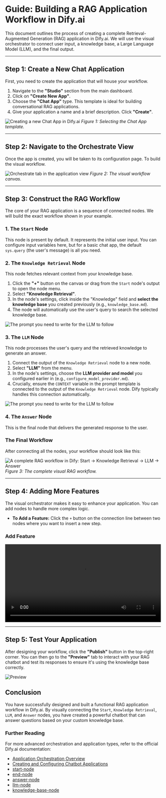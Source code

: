 # Guide: Building a RAG Application Workflow in Dify.ai

This document outlines the process of creating a complete Retrieval-Augmented Generation (RAG) application in Dify.ai. We will use the visual orchestrator to connect user input, a knowledge base, a Large Language Model (LLM), and the final output.

---

## Step 1: Create a New Chat Application

First, you need to create the application that will house your workflow.

1.  Navigate to the **"Studio"** section from the main dashboard.
2.  Click on **"Create New App"**.
3.  Choose the **"Chat App"** type. This template is ideal for building conversational RAG applications.
4.  Give your application a name and a brief description. Click **"Create"**.

![Creating a new Chat App in Dify.ai](https://assets-docs.dify.ai/dify-enterprise-mintlify/en/guides/application-orchestrate/5a29c89223d559eb67801d57895628c1.png)
*Figure 1: Selecting the Chat App template.*

---

## Step 2: Navigate to the Orchestrate View

Once the app is created, you will be taken to its configuration page. To build the visual workflow. 

![Orchestrate tab in the application view](https://assets-docs.dify.ai/dify-enterprise-mintlify/en/guides/workflow/node/d90961c6d794d425a8e11df177315188.png)
*Figure 2: The visual workflow canvas.*

---

## Step 3: Construct the RAG Workflow

The core of your RAG application is a sequence of connected nodes. We will build the exact workflow shown in your example.

### 1. The `Start` Node
This node is present by default. It represents the initial user input. You can configure input variables here, but for a basic chat app, the default `sys.query` (the user's message) is all you need.

### 2. The `Knowledge Retrieval` Node
This node fetches relevant context from your knowledge base.

1.  Click the **"+"** button on the canvas or drag from the `Start` node's output to open the node menu.
2.  Select **"Knowledge Retrieval"**.
3.  In the node's settings, click inside the "Knowledge" field and **select the knowledge base** you created previously (e.g., `knowledge_base.md`).
4.  The node will automatically use the user's query to search the selected knowledge base.

![The prompt you need to write for the LLM to follow](https://assets-docs.dify.ai/2025/03/fbd43d558f83b355a1b18ac26a253b84.png)

### 3. The `LLM` Node
This node processes the user's query and the retrieved knowledge to generate an answer.

1.  Connect the output of the `Knowledge Retrieval` node to a new node.
2.  Select **"LLM"** from the menu.
3.  In the node's settings, choose the **LLM provider and model** you configured earlier in (e.g., `configure_model_provider.md`).
4.  Crucially, ensure the `CONTEXT` variable in the prompt template is connected to the output of the `Knowledge Retrieval` node. Dify typically handles this connection automatically.

![The prompt you need to write for the LLM to follow](https://assets-docs.dify.ai/dify-enterprise-mintlify/en/guides/workflow/node/85730fbfa1d441d12d969b89adf2670e.png)

### 4. The `Answer` Node
This is the final node that delivers the generated response to the user.

### The Final Workflow

After connecting all the nodes, your workflow should look like this:

![A complete RAG workflow in Dify: Start -> Knowledge Retrieval -> LLM -> Answer](https://assets-docs.dify.ai/dify-enterprise-mintlify/en/guides/workflow/node/d90961c6d794d425a8e11df177315188.png)
*Figure 3: The complete visual RAG workflow.*

---

## Step 4: Adding More Features

The visual orchestrator makes it easy to enhance your application. You can add nodes to handle more complex logic.

* **To Add a Feature:** Click the `+` button on the connection line between two nodes where you want to insert a new step.

<h3>Add Feature</h3>
<video controls width="100%">
  <source src="https://slickwid-public.s3.amazonaws.com/walkthrough/6773d34ad27e58127b913945" type="video/mp4">
  Sorry, your browser doesn't support embedded videos. You can <a href="https://slickwid-public.s3.amazonaws.com/walkthrough/6773d34ad27e58127b913945">download it here</a>.
</video>

---

## Step 5: Test Your Application

After designing your workflow, click the **"Publish"** button in the top-right corner. You can then go to the **"Preview"** tab to interact with your RAG chatbot and test its responses to ensure it's using the knowledge base correctly.

![Preview](https://assets-docs.dify.ai/2025/06/8e7933b45a69241a9861a09fa47d5c62.png)

## Conclusion

You have successfully designed and built a functional RAG application workflow in Dify.ai. By visually connecting the `Start`, `Knowledge Retrieval`, `LLM`, and `Answer` nodes, you have created a powerful chatbot that can answer questions based on your custom knowledge base.

### Further Reading

For more advanced orchestration and application types, refer to the official Dify.ai documentation:

* [Application Orchestration Overview](https://docs.dify.ai/en/guides/application-orchestrate/readme)
* [Creating and Configuring Chatbot Applications](https://docs.dify.ai/en/guides/application-orchestrate/chatbot-application)
* [start-node](https://docs.dify.ai/en/guides/workflow/node/start)
* [end-node](https://docs.dify.ai/en/guides/workflow/node/end)
* [answer-node](https://docs.dify.ai/en/guides/workflow/node/answer)
* [llm-node](https://docs.dify.ai/en/guides/workflow/node/llm)
* [knowledge-base-node](https://docs.dify.ai/en/guides/workflow/node/knowledge-retrieval)